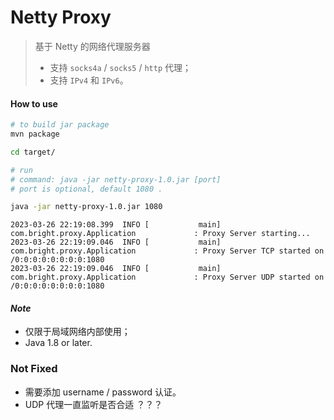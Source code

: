 # Netty Proxy

> 基于 Netty 的网络代理服务器
> * 支持 `socks4a` / `socks5` / `http` 代理；
> * 支持 `IPv4` 和 `IPv6`。

#### How to use

```bash
# to build jar package
mvn package
```

```bash
cd target/

# run
# command: java -jar netty-proxy-1.0.jar [port]
# port is optional, default 1080 .

java -jar netty-proxy-1.0.jar 1080
```

```out
2023-03-26 22:19:08.399  INFO [           main] com.bright.proxy.Application             : Proxy Server starting...
2023-03-26 22:19:09.046  INFO [           main] com.bright.proxy.Application             : Proxy Server TCP started on /0:0:0:0:0:0:0:0:1080
2023-03-26 22:19:09.046  INFO [           main] com.bright.proxy.Application             : Proxy Server UDP started on /0:0:0:0:0:0:0:0:1080
```

#### ***Note***

* 仅限于局域网络内部使用；
* Java 1.8 or later.

### Not Fixed

* 需要添加 username / password 认证。
* UDP 代理一直监听是否合适 ？？？
